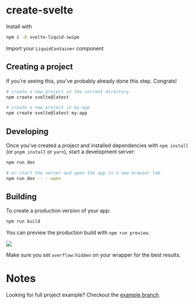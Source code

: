 # create-svelte

Install with

```sh
npm i -D svelte-liquid-swipe
```

Import your `LiquidContainer` component

## Creating a project

If you're seeing this, you've probably already done this step. Congrats!

```bash
# create a new project in the current directory
npm create svelte@latest

# create a new project in my-app
npm create svelte@latest my-app
```

## Developing

Once you've created a project and installed dependencies with `npm install` (or `pnpm install` or `yarn`), start a development server:

```bash
npm run dev

# or start the server and open the app in a new browser tab
npm run dev -- --open
```

## Building

To create a production version of your app:

```bash
npm run build
```

You can preview the production build with `npm run preview`.

<img src="https://razshare.dev/svelte-liquid-swipe/preview.gif" />

Make sure you set `overflow:hidden` on your wrapper for the best results.

# Notes

Looking for full project example? Checkout the [example branch](https://github.com/tncrazvan/svelte-liquid-swipe/tree/example).
